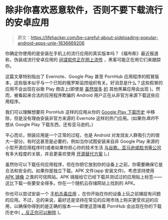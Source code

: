 # 除非你喜欢恶意软件，否则不要下载流行的安卓应用

> 原文：<https://lifehacker.com/be-careful-about-sideloading-popular-android-apps-unle-1836669206>

你确定你使用的是安装在手机上的流行应用的真实版本吗？《福布斯》最近报道称，伪装成流行安卓应用的 [间谍软件正在网上流传](https://www.forbes.com/sites/thomasbrewster/2019/07/24/warning-android-malware-masquerading-as-pornhub-google-and-evernote-is-actually-a-russian-spy-operation/#441a92b95a3a) ，黑客可能正在用它们来跟踪你。



这篇文章特别指出了 Evernote、Google Play 甚至 PornHub 应用程序的假冒版本，这些版本似乎与一个已知的俄罗斯监控组织有关。好消息是什么？这些假冒的应用不会出现在谷歌 Play 商店上(即使是 [虽然很多](https://lifehacker.com/delete-these-banned-apps-from-your-android-1836494919) [的](https://lifehacker.com/check-if-your-android-device-has-been-infected-by-malic-1836457809) 其他黑幕应用会出现 )。然而，被看起来合法的应用程序欺骗的 Android 用户正在从非官方来源下载这些应用程序。

我们可以理解想要将 PornHub 这样的应用从你的 [Google Play 下载历史](https://support.google.com/googleplay/answer/2850369?hl=en) 中移除，但是没有理由安装非官方来源的 Evernote 这样的热门应用。(如果你*真的*不想从 Google Play 下载东西，还有亚马逊的。)

平心而论，侧装应用是一个正常的过程，也是 Android 对发烧友人群吸引力的很大一部分。有时这甚至是必要的，例如当你试图安装来自非 Google Play 来源的小型开源应用程序时(或者如果你担心你的技术生活 [与谷歌、亚马逊或脸书等公司](https://lifehacker.com/the-comprehensive-guide-to-quitting-google-1830001964) 有多大程度的关联，并且更喜欢使用 [开源替代方案](https://lifehacker.com/find-ethical-open-source-alternatives-to-almost-every-a-1833746899) )。)

虽然你可以下载任何应用程序，但在你把它放到你的设备上之前，你需要确保它是合法和安全的。如果你是独立下载。APK 文件(app 安装文件)，考虑坚持使用 [APK 镜像](https://www.apkmirror.com/) 之类的可信网站。APK 镜报给它已经下载并测试过的应用贴上标签——这比下载一些要安全得多。你在一个随机云存储网站上找到的 APK。

你也可以尝试安装一个 [手机杀毒应用](https://lifehacker.com/double-check-that-your-android-antivirus-app-actually-w-1833414047) ，在你开始在你的设备上玩之前捕捉有问题的应用。不过，总的来说，最好还是坚持在常见的应用市场上购买更受欢迎的应用，以确保你得到的是正确的版本——即使这意味着 PornHub 会出现在你的下载历史中( [，反正你可以删除](https://lifehacker.com/how-to-delete-your-google-purchase-history-1834892504) )。